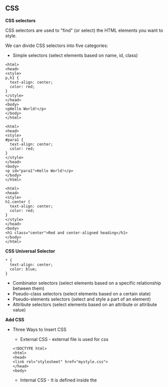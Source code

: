 CSS 
---

**CSS selectors**

CSS selectors are used to "find" (or select) the HTML elements you want to style.

We can divide CSS selectors into five categories:

* Simple selectors (select elements based on name, id, class)

```
<html>
<head>
<style>
p,h1 {
  text-align: center;
  color: red;
}
</style>
</head>
<body>
<pHello World!</p>
</body>
</html>
```

```
<html>
<head>
<style>
#para1 {
  text-align: center;
  color: red;
}
</style>
</head>
<body>
<p id="para1">Hello World!</p>
</body>
</html>
```

```
<html>
<head>
<style>
h1.center {
  text-align: center;
  color: red;
}
</style>
</head>
<body>
<h1 class="center">Red and center-aligned heading</h1>
</body>
</html>
```

**CSS Universal Selector**

```
* {
  text-align: center;
  color: blue;
}
```

- Combinator selectors (select elements based on a specific relationship between them)
- Pseudo-class selectors (select elements based on a certain state)
- Pseudo-elements selectors (select and style a part of an element)
- Attribute selectors (select elements based on an attribute or attribute value)


**Add CSS**

- Three Ways to Insert CSS

  - External CSS - external file is used for css

  ```
  <!DOCTYPE html>
  <html>
  <head>
  <link rel="stylesheet" href="mystyle.css">
  </head>
  <body>
  ```

  - Internal CSS - It is defined inside the <style> element, inside the head section.
  - Inline CSS - An inline style may be used to apply a unique style for a single element.

  ```
  <h1 style="color:blue;text-align:center;">This is a heading</h1>
  <p style="color:red;">This is a paragraph.</p>
  ```

- Cascading Order - What style will be used when there is more than one style specified for an HTML element, number one has the highest priority.

- Inline style (inside an HTML element)
- External and internal style sheets (in the head section)
- Browser default

**CSS Comments**

```
/* This is
a multi-line
comment */
```

**CSS Styles** - 


- Colour 

  `colour, RGB, HEX, HSL`

- Background  

  `background-color: Blue; background-image: url("paper.gif"); background-repeat: repeat/no-repeat; background-attachment: fixed/scroll; background-     position: right top`

  i.e can be used in single line, follows same order as in above sequence 

      `background: #ffffff url("img_tree.png") no-repeat right top`

- text

  `color: blue; text-align: center/justify/others; text-align-last: right; vertical-align: text-bottom; text-decoration-line: ~overline~; text-decoration-color: blue; text-transform: uppercase; text-indent: 50px; letter-spacing: 5px; line-height: 0.8; word-spacing: 10px; white-space: nowrap; text-shadow: 2px 2px;`

- Borders 

  `border-width: 5px; border-style: solid; border-color: red`

   i.e can be used in single line, follows same order as in above sequence 

         border: 5px solid red

         border-top-style,border-right-style,border-bottom-style,border-left-style i.e `border-style: dotted solid double dashed`

  `border-radius: 5px` - property is used to add rounded borders to an element

- Margins - Outside of any defined borders.

  `margin-top: 100px; margin-right: 100px; margin-bottom: 100px; margin-left: 100px`

  i.e can be used in single line, follows same order as in above sequence 

        margin: 25px 50px 75px 100px

- Padding - Inside of any defined borders
  
  `padding-top: 100px; padding-right: 100px; padding-bottom: 100px; padding-left: 100px`

  i.e can be used in single line, follows same order as in above sequence 

        padding: 25px 50px 75px 100px

- Height/Width

  `height: 200px; width: 50%; max-width: 500px`

- Outline - OUTSIDE the borders

  `outline-width: solid; outline-style: red; outline-color: 20px`

   i.e can be used in single line, follows same order as in above sequence 

        outline: 25px 50px 75px

   `outline-offset: 70px` - property adds space between an outline and the edge/border of an element.

- Fonts

  `font-style: italic/normal/oblique; font-variant: small-caps; font-weight: bold; font-size: 30px; font-family: "Lucida Console", "Courier New", monospace`

  i.e can be used in single line, follows same order as in above sequence 

        font: italic small-caps bold 12px/30px Georgia, serif

  ```
  <head>
  <link rel="stylesheet" href="https://fonts.googleapis.com/css?family=Audiowide">
  <style>
  body {
    font-family: "Audiowide", sans-serif;
  }
  </style>
  </head>
  ```

- Icons

  ```
  <!DOCTYPE html>
  <html>
  <head>
  <link rel="stylesheet" href="https://fonts.googleapis.com/icon?family=Material+Icons">
  </head>
  <body>
  
  <i class="material-icons">cloud</i>
  <i class="material-icons">favorite</i>
  <i class="material-icons">attachment</i>
  <i class="material-icons">computer</i>
  <i class="material-icons">traffic</i>
  
  </body>
  </html>
  ```

- Link

  ```
  <!DOCTYPE html>
  <html>
  <head>
  <style>
  /* unvisited link */
  a:link {
    color: red;
  }
  
  /* visited link */
  a:visited {
    color: green;
  }
  
  /* mouse over link */
  a:hover {
    color: hotpink;
  }
  
  /* selected link */
  a:active {
    color: blue;
  }
  </style>
  </head>
  <body>
  
  <h2>Styling a link depending on state</h2>
  
  <p><b><a href="default.asp" target="_blank">This is a link</a></b></p>
  <p><b>Note:</b> a:hover MUST come after a:link and a:visited in the CSS definition in order to be effective.</p>
  <p><b>Note:</b> a:active MUST come after a:hover in the CSS definition in order to be effective.</p>
  
  </body>
  </html>
  ```

- list
  
  `list-style-type: square; list-style-position: inside; list-style-image`

   - Responsive 

      ```
      <div style="overflow-x:auto;">

      <table>
      ... table content ...
      </table>
      
      </div>
      ```

- Display
